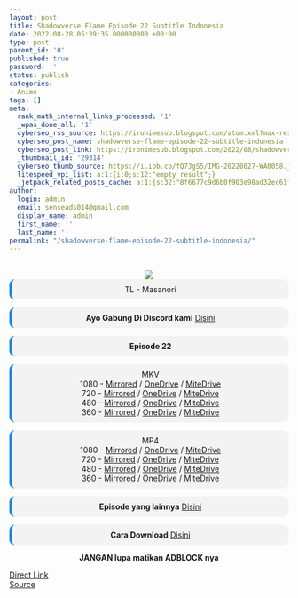 ```yaml
---
layout: post
title: Shadowverse Flame Episode 22 Subtitle Indonesia
date: 2022-08-28 05:39:35.000000000 +00:00
type: post
parent_id: '0'
published: true
password: ''
status: publish
categories:
- Anime
tags: []
meta:
  rank_math_internal_links_processed: '1'
  _wpas_done_all: '1'
  cyberseo_rss_source: https://ironimesub.blogspot.com/atom.xml?max-results=150
  cyberseo_post_name: shadowverse-flame-episode-22-subtitle-indonesia
  cyberseo_post_link: https://ironimesub.blogspot.com/2022/08/shadowverse-flame-episode-22-subtitle.html
  _thumbnail_id: '29314'
  cyberseo_thumb_source: https://i.ibb.co/fQ7JgS5/IMG-20220827-WA0058.jpg
  litespeed_vpi_list: a:1:{i:0;s:12:"empty result";}
  _jetpack_related_posts_cache: a:1:{s:32:"8f6677c9d6b0f903e98ad32ec61f8deb";a:2:{s:7:"expires";i:1663438026;s:7:"payload";a:3:{i:0;a:1:{s:2:"id";i:27773;}i:1;a:1:{s:2:"id";i:27771;}i:2;a:1:{s:2:"id";i:29051;}}}}
author:
  login: admin
  email: senseads014@gmail.com
  display_name: admin
  first_name: ''
  last_name: ''
permalink: "/shadowverse-flame-episode-22-subtitle-indonesia/"
---
```


<div style="text-align: center">
<br />
<img src="{{ site.baseurl }}/assets/2022/08/IMG-20220827-WA0058.jpg" />
<div style="background-color: #f3f3f3;border-left: 5px solid #2288dd;border-radius: 10px;padding: 10px">
TL - Masanori</div>
<p></p>
<div style="background-color: #f3f3f3;border-left: 5px solid #2288dd;border-radius: 10px;padding: 10px">
<strong>Ayo Gabung Di Discord kami</strong> <a href="https://discord.gg/aNHRkNeY">Disini</a>
</div>
<p></p>
<div style="background-color: #f3f3f3;border-left: 5px solid #2288dd;border-radius: 10px;padding: 10px">
<strong>Episode 22</strong> </div>
<p></p>
<div style="background-color: #f3f3f3;border-left: 5px solid #2288dd;border-radius: 10px;padding: 10px">
MKV<br />
1080 - <a href="https://mir.cr/17NGPMZO">Mirrored</a> / <a href="https://smkn1stg-my.sharepoint.com/:v:/g/personal/irony_smkn1sintang_sch_id/EWCcT37OEY5Olsgpeq7fwW8BIciiSvxE-7YJOUNmipi7yQ?e=MJc3Sp">OneDrive</a> / <a href="https://mitedrive.my.id/view/c7efe6e8a30e">MiteDrive</a><br />
720 - <a href="https://mir.cr/1NA89QMS">Mirrored</a> / <a href="https://smkn1stg-my.sharepoint.com/:v:/g/personal/irony_smkn1sintang_sch_id/EUP3UOGMc8ZFhf9PcrUtMvYBxNFeSzhkpbJfrrn2NbZV_w?e=0gxRi6">OneDrive</a> / <a href="https://mitedrive.my.id/view/7f460e5b1136586">MiteDrive</a><br />
480 - <a href="https://mir.cr/1PXXHELJ">Mirrored</a> / <a href="https://smkn1stg-my.sharepoint.com/:v:/g/personal/irony_smkn1sintang_sch_id/ETZYVU9ccCZNviNTkj8sAOkBMWLuLrHxJM0_qqHXr2JcAw?e=MDcrm2">OneDrive</a> / <a href="https://mitedrive.my.id/view/1167eb859b426e3">MiteDrive</a><br />
360 - <a href="https://mir.cr/1KXXTIWO">Mirrored</a> / <a href="https://smkn1stg-my.sharepoint.com/:v:/g/personal/irony_smkn1sintang_sch_id/EcSRcPoggUpFl0w1oIqcpzIBwJzLnfdA7uEABuEjr_C8Jg?e=IEqP4S">OneDrive</a> / <a href="https://mitedrive.my.id/view/d208be25b">MiteDrive</a>
</div>
<p></p>
<div style="background-color: #f3f3f3;border-left: 5px solid #2288dd;border-radius: 10px;padding: 10px">
MP4<br />
1080 - <a href="https://mir.cr/QTP5KPKZ">Mirrored</a> / <a href="https://smkn1stg-my.sharepoint.com/:v:/g/personal/irony_smkn1sintang_sch_id/EaIQnViUu4pFikVO_DinKVEB8i9ZbUAO-5haHJJDspPzBw?e=CC3SMl">OneDrive</a> / <a href="https://mitedrive.my.id/view/7da3288ec7deb6f">MiteDrive</a><br />
720 - <a href="https://mir.cr/F6MVPXET">Mirrored</a> / <a href="https://smkn1stg-my.sharepoint.com/:v:/g/personal/irony_smkn1sintang_sch_id/ES6NsBh7V3VFv6ZTWS1t6WcBYXHGhEMQ1HPaK4iomellDQ?e=O4YhEn">OneDrive</a> / <a href="https://mitedrive.my.id/view/993379c7a9">MiteDrive</a><br />
480 - <a href="https://mir.cr/0AGT6MBW">Mirrored</a> / <a href="https://smkn1stg-my.sharepoint.com/:v:/g/personal/irony_smkn1sintang_sch_id/EWM4lbSzLS5MnUF5_n5mefYBywoyhiPacN9zVlKH22wW9g?e=kJ0eNZ">OneDrive</a> / <a href="https://mitedrive.my.id/view/0d12020189ad107">MiteDrive</a><br />
360 - <a href="https://mir.cr/ISQJDTRA">Mirrored</a> / <a href="https://smkn1stg-my.sharepoint.com/:v:/g/personal/irony_smkn1sintang_sch_id/ESOFuy5HlDBPtaT420YwTZ4BE17mGNMOExTizYSc1FMD4A?e=2tTkDO">OneDrive</a> / <a href="https://mitedrive.my.id/view/ffbebd383528324">MiteDrive</a>
</div>
<p>
<div style="background-color: #f3f3f3;border-left: 5px solid #2288dd;border-radius: 10px;padding: 10px">
<strong>Episode yang lainnya</strong> <a href="https://ironimesub.blogspot.com/p/shadowverse-flame.html">Disini</a>
</div>
<p></p>
<div style="background-color: #f3f3f3;border-left: 5px solid #2288dd;border-radius: 10px;padding: 10px">
<strong>Cara Download</strong> <a href="https://ironimesub.blogspot.com/2022/04/cara-mendownload-di-mirrored.html">Disini</a>
</div>
<p><strong>JANGAN lupa matikan ADBLOCK nya</strong></p>
</div>
<div class="divbtn"> <a href="https://handymansurrender.com/fihup8buzv?key=94550f7ce39444073321dde3b8782f97" class="btn"><i class="fa fa-download"></i> Direct Link</a> <br /><a href="https://ironimesub.blogspot.com/2022/08/shadowverse-flame-episode-22-subtitle.html">Source</a> </div>
